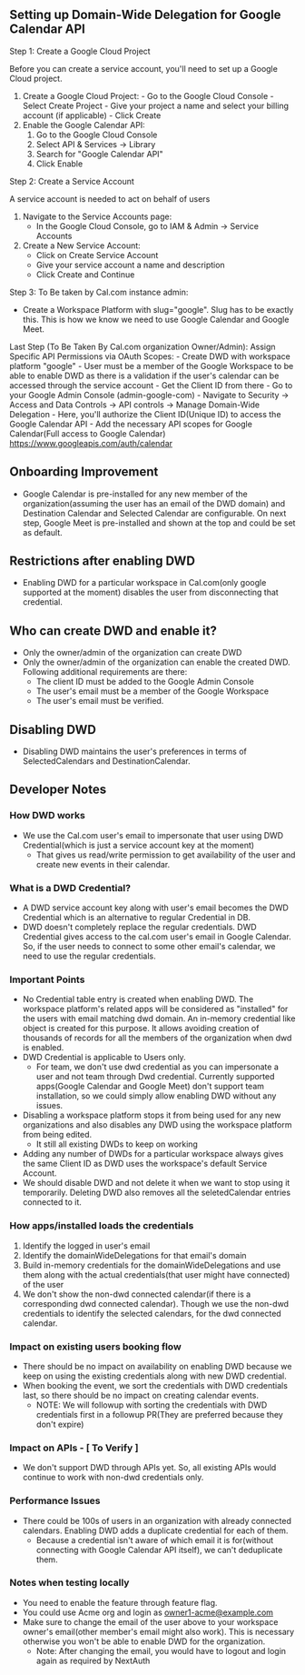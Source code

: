 ## Setting up Domain-Wide Delegation for Google Calendar API

Step 1: Create a Google Cloud Project

Before you can create a service account, you'll need to set up a Google Cloud project.

 1. Create a Google Cloud Project:
        - Go to the Google Cloud Console
        - Select Create Project
        - Give your project a name and select your billing account (if applicable)
        - Click Create
  2. Enable the Google Calendar API:
     1. Go to the Google Cloud Console
     2. Select API & Services → Library
     3. Search for "Google Calendar API"
     4. Click Enable

Step 2: Create a Service Account

A service account is needed to act on behalf of users

 1. Navigate to the Service Accounts page:
    - In the Google Cloud Console, go to IAM & Admin → Service Accounts
 2. Create a New Service Account:
    - Click on Create Service Account
    - Give your service account a name and description
    - Click Create and Continue

Step 3: To Be taken by Cal.com instance admin:
   - Create a Workspace Platform with slug="google". Slug has to be exactly this. This is how we know we need to use Google Calendar and Google Meet.

Last Step (To Be Taken By Cal.com organization Owner/Admin): Assign Specific API Permissions via OAuth Scopes:
    - Create DWD with workspace platform "google"
      - User must be a member of the Google Workspace to be able to enable DWD as there is a validation if the user's calendar can be accessed through the service account
    - Get the Client ID from there
    - Go to your Google Admin Console (admin-google-com)
    - Navigate to Security → Access and Data Controls -> API controls -> Manage Domain-Wide Delegation
    - Here, you'll authorize the Client ID(Unique ID) to access the Google Calendar API
    - Add the necessary API scopes for Google Calendar(Full access to Google Calendar)
        https://www.googleapis.com/auth/calendar


## Onboarding Improvement
- Google Calendar is pre-installed for any new member of the organization(assuming the user has an email of the DWD domain) and Destination Calendar and Selected Calendar are configurable. On next step, Google Meet is pre-installed and shown at the top and could be set as default.

## Restrictions after enabling DWD
- Enabling DWD for a particular workspace in Cal.com(only google supported at the moment) disables the user from disconnecting that credential.

## Who can create DWD and enable it? 
- Only the owner/admin of the organization can create DWD
- Only the owner/admin of the organization can enable the created DWD. Following additional requirements are there:
   -  The client ID must be added to the Google Admin Console
   -  The user's email must be a member of the Google Workspace
   -  The user's email must be verified.

## Disabling DWD
 -  Disabling DWD maintains the user's preferences in terms of SelectedCalendars and DestinationCalendar.

## Developer Notes
### How DWD works
- We use the Cal.com user's email to impersonate that user using DWD Credential(which is just a service account key at the moment)
   - That gives us read/write permission to get availability of the user and create new events in their calendar.

### What is a DWD Credential?
- A DWD service account key along with user's email becomes the DWD Credential which is an alternative to regular Credential in DB.
- DWD doesn't completely replace the regular credentials. DWD Credential gives access to the cal.com user's email in Google Calendar. So, if the user needs to connect to some other email's calendar, we need to use the regular credentials.

### Important Points
- No Credential table entry is created when enabling DWD. The workspace platform's related apps will be considered as "installed" for the users with email matching dwd domain. An in-memory credential like object is created for this purpose. It allows avoiding creation of thousands of records for all the members of the organization when dwd is enabled.
- DWD Credential is applicable to Users only. 
   - For team, we don't use dwd credential as you can impersonate a user and not team through Dwd credential. Currently supported apps(Google Calendar and Google Meet) don't support team installation, so we could simply allow enabling DWD without any issues.
- Disabling a workspace platform stops it from being used for any new organizations and also disables any DWD using the workspace platform from being edited.
   - It still all existing DWDs to keep on working
- Adding any number of DWDs for a particular workspace always gives the same Client ID as DWD uses the workspace's default Service Account.
- We should disable DWD and not delete it when we want to stop using it temporarily. Deleting DWD also removes all the seletedCalendar entries connected to it. 

### How apps/installed loads the credentials
1. Identify the logged in user's email
2. Identify the domainWideDelegations for that email's domain
3. Build in-memory credentials for the domainWideDelegations and use them along with the actual credentials(that user might have connected) of the user
4. We don't show the non-dwd connected calendar(if there is a corresponding dwd connected calendar). Though we use the non-dwd credentials to identify the selected calendars, for the dwd connected calendar.


### Impact on existing users booking flow
- There should be no impact on availability on enabling DWD because we keep on using the existing credentials along with new DWD credential.
- When booking the event, we sort the credentials with DWD credentials last, so there should be no impact on creating calendar events.
   - NOTE: We will followup with sorting the credentials with DWD credentials first in a followup PR(They are preferred because they don't expire)

### Impact on APIs - [ To Verify ]
- We don't support DWD through APIs yet. So, all existing APIs would continue to work with non-dwd credentials only.

### Performance Issues
- There could be 100s of users in an organization with already connected calendars. Enabling DWD adds a duplicate credential for each of them.
   - Because a credential isn't aware of which email it is for(without connecting with Google Calendar API itself), we can't deduplicate them.

### Notes when testing locally
- You need to enable the feature through feature flag.
- You could use Acme org and login as owner1-acme@example.com
- Make sure to change the email of the user above to your workspace owner's email(other member's email might also work). This is necessary otherwise you won't be able to enable DWD for the organization.
   - Note: After changing the email, you would have to logout and login again as required by NextAuth